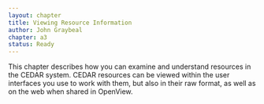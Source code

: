 ```yaml
---
layout: chapter
title: Viewing Resource Information
author: John Graybeal
chapter: a3
status: Ready
---
```


This chapter describes how you can examine and understand resources
in the CEDAR system. 
CEDAR resources can be viewed within the user interfaces you use to work with them,
but also in their raw format, as well as on the web when shared in OpenView.